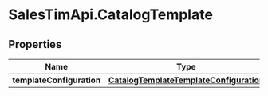 # SalesTimApi.CatalogTemplate

## Properties

Name | Type | Description | Notes
------------ | ------------- | ------------- | -------------
**templateConfiguration** | [**CatalogTemplateTemplateConfiguration**](CatalogTemplateTemplateConfiguration.md) |  | [optional] 


